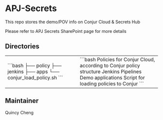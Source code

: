 # APJ-Secrets

This repo stores the demo/POV info on Conjur Cloud & Secrets Hub

Please refer to APJ Secrets SharePoint page for more details

## Directories
<table>
  <tr>
    <td>
```bash
├── policy
├── jenkins
├── apps
└── conjur_load_policy.sh
```
</td><td>
```bash
Policies for Conjur Cloud, according to Conjur policy structure
Jenkins Pipelines
Demo applications
Script for loading policies to Conjur
```
</tr>
</table>

## Maintainer
Quincy Cheng